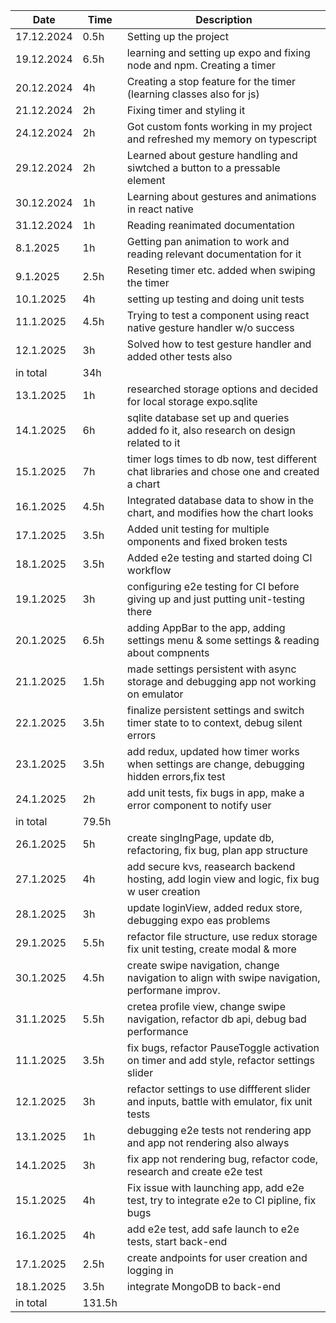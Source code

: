 | Date       | Time   | Description                                                                                   |
| ---------- | ------ | --------------------------------------------------------------------------------------------- |
| 17.12.2024 | 0.5h   | Setting up the project                                                                        |
| 19.12.2024 | 6.5h   | learning and setting up expo and fixing node and npm. Creating a timer                        |
| 20.12.2024 | 4h     | Creating a stop feature for the timer (learning classes also for js)                          |
| 21.12.2024 | 2h     | Fixing timer and styling it                                                                   |
| 24.12.2024 | 2h     | Got custom fonts working in my project and refreshed my memory on typescript                  |
| 29.12.2024 | 2h     | Learned about gesture handling and siwtched a button to a pressable element                   |
| 30.12.2024 | 1h     | Learning about gestures and animations in react native                                        |
| 31.12.2024 | 1h     | Reading reanimated documentation                                                              |
| 8.1.2025   | 1h     | Getting pan animation to work and reading relevant documentation for it                       |
| 9.1.2025   | 2.5h   | Reseting timer etc. added when swiping the timer                                              |
| 10.1.2025  | 4h     | setting up testing and doing unit tests                                                       |
| 11.1.2025  | 4.5h   | Trying to test a component using react native gesture handler w/o success                     |
| 12.1.2025  | 3h     | Solved how to test gesture handler and added other tests also                                 |
| in total   | 34h    |                                                                                               |
| 13.1.2025  | 1h     | researched storage options and decided for local storage expo.sqlite                          |
| 14.1.2025  | 6h     | sqlite database set up and queries added fo it, also research on design related to it         |
| 15.1.2025  | 7h     | timer logs times to db now, test different chat libraries and chose one and created a chart   |
| 16.1.2025  | 4.5h   | Integrated database data to show in the chart, and modifies how the chart looks               |
| 17.1.2025  | 3.5h   | Added unit testing for multiple omponents and fixed broken tests                              |
| 18.1.2025  | 3.5h   | Added e2e testing and started doing CI workflow                                               |
| 19.1.2025  | 3h     | configuring e2e testing for CI before giving up and just putting unit-testing there           |
| 20.1.2025  | 6.5h   | adding AppBar to the app, adding settings menu & some settings & reading about compnents      |
| 21.1.2025  | 1.5h   | made settings persistent with async storage and debugging app not working on emulator         |
| 22.1.2025  | 3.5h   | finalize persistent settings and switch timer state to to context, debug silent errors        |
| 23.1.2025  | 3.5h   | add redux, updated how timer works when settings are change, debugging hidden errors,fix test |
| 24.1.2025  | 2h     | add unit tests, fix bugs in app, make a error component to notify user                        |
| in total   | 79.5h  |                                                                                               |
| 26.1.2025  | 5h     | create singIngPage, update db, refactoring, fix bug, plan app structure                       |
| 27.1.2025  | 4h     | add secure kvs, reasearch backend hosting, add login view and logic, fix bug w user creation  |
| 28.1.2025  | 3h     | update loginView, added redux store, debugging expo eas problems                              |
| 29.1.2025  | 5.5h   | refactor file structure, use redux storage fix unit testing, create modal & more              |
| 30.1.2025  | 4.5h   | create swipe navigation, change navigation to align with swipe navigation, performane improv. |
| 31.1.2025  | 5.5h   | cretea profile view, change swipe navigation, refactor db api, debug bad performance          |
| 11.1.2025  | 3.5h   | fix bugs, refactor PauseToggle activation on timer and add style, refactor settings slider    |
| 12.1.2025  | 3h     | refactor settings to use diffferent slider and inputs, battle with emulator, fix unit tests   |
| 13.1.2025  | 1h     | debugging e2e tests not rendering app and app not rendering also always                       |
| 14.1.2025  | 3h     | fix app not rendering bug, refactor code, research and create e2e test                        |
| 15.1.2025  | 4h     | Fix issue with launching app, add e2e test, try to integrate e2e to CI pipline, fix bugs      |
| 16.1.2025  | 4h     | add e2e test, add safe launch to e2e tests, start back-end                                    |
| 17.1.2025  | 2.5h   | create andpoints for user creation and logging in                                             |
| 18.1.2025  | 3.5h   | integrate MongoDB to back-end                                                                 |
| in total   | 131.5h |                                                                                               |
